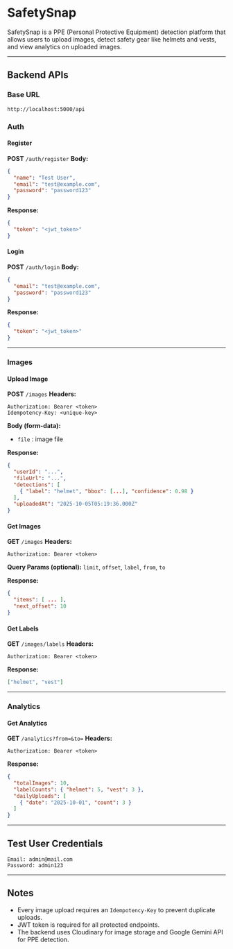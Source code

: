 # SafetySnap

SafetySnap is a PPE (Personal Protective Equipment) detection platform that allows users to upload images, detect safety gear like helmets and vests, and view analytics on uploaded images.

---

## Backend APIs

### Base URL

```
http://localhost:5000/api
```

### Auth

#### Register

**POST** `/auth/register`
**Body:**

```json
{
  "name": "Test User",
  "email": "test@example.com",
  "password": "password123"
}
```

**Response:**

```json
{
  "token": "<jwt_token>"
}
```

#### Login

**POST** `/auth/login`
**Body:**

```json
{
  "email": "test@example.com",
  "password": "password123"
}
```

**Response:**

```json
{
  "token": "<jwt_token>"
}
```

---

### Images

#### Upload Image

**POST** `/images`
**Headers:**

```
Authorization: Bearer <token>
Idempotency-Key: <unique-key>
```

**Body (form-data):**

* `file` : image file

**Response:**

```json
{
  "userId": "...",
  "fileUrl": "...",
  "detections": [
    { "label": "helmet", "bbox": [...], "confidence": 0.98 }
  ],
  "uploadedAt": "2025-10-05T05:19:36.000Z"
}
```

#### Get Images

**GET** `/images`
**Headers:**

```
Authorization: Bearer <token>
```

**Query Params (optional):** `limit`, `offset`, `label`, `from`, `to`

**Response:**

```json
{
  "items": [ ... ],
  "next_offset": 10
}
```

#### Get Labels

**GET** `/images/labels`
**Headers:**

```
Authorization: Bearer <token>
```

**Response:**

```json
["helmet", "vest"]
```

---

### Analytics

#### Get Analytics

**GET** `/analytics?from=&to=`
**Headers:**

```
Authorization: Bearer <token>
```

**Response:**

```json
{
  "totalImages": 10,
  "labelCounts": { "helmet": 5, "vest": 3 },
  "dailyUploads": [
    { "date": "2025-10-01", "count": 3 }
  ]
}
```

---

## Test User Credentials

```
Email: admin@mail.com
Password: admin123
```

---

## Notes

* Every image upload requires an `Idempotency-Key` to prevent duplicate uploads.
* JWT token is required for all protected endpoints.
* The backend uses Cloudinary for image storage and Google Gemini API for PPE detection.
